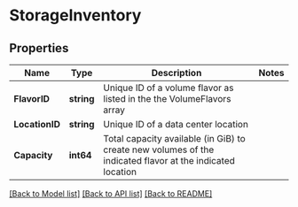 # StorageInventory

## Properties

Name | Type | Description | Notes
------------ | ------------- | ------------- | -------------
**FlavorID** | **string** | Unique ID of a volume flavor as listed in the the VolumeFlavors array | 
**LocationID** | **string** | Unique ID of a data center location | 
**Capacity** | **int64** | Total capacity available (in GiB) to create new volumes of the indicated flavor at the indicated location | 

[[Back to Model list]](../README.md#documentation-for-models) [[Back to API list]](../README.md#documentation-for-api-endpoints) [[Back to README]](../README.md)


